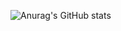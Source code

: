 ![Anurag's GitHub stats](https://github-readme-stats.vercel.app/api?username=terryaxe&hide=contribs,prs)
